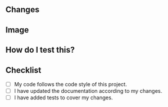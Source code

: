## Changes

<!--- High level description of any important changes -->

## Image

<!--- Is the change something visual? If not you can remove this section -->

## How do I test this?

<!--- What does the reviewer need to know to test your pull request? -->

## Checklist

<!--- Go over all the following points, and put an `x` in all the boxes that apply. -->

- [ ] My code follows the code style of this project.
- [ ] I have updated the documentation according to my changes.
- [ ] I have added tests to cover my changes.
